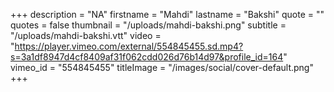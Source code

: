 +++
description = "NA"
firstname = "Mahdi"
lastname = "Bakshi"
quote = ""
quotes = false
thumbnail = "/uploads/mahdi-bakshi.png"
subtitle = "/uploads/mahdi-bakshi.vtt"
video = "https://player.vimeo.com/external/554845455.sd.mp4?s=3a1df8947d4cf8409af31f062cdd026d76b14d97&profile_id=164"
vimeo_id = "554845455"
titleImage = "/images/social/cover-default.png"
+++
